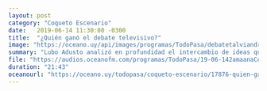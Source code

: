 ```yaml
---
layout: post
category: "Coqueto Escenario"
date:   2019-06-14 11:30:00 -0300
title:  "¿Quién ganó el debate televisivo?"
image: "https://oceano.uy/api/images/programas/TodoPasa/debatetalviandrade.jpg"
summary: "Lubo Adusto analizó en profundidad el intercambio de ideas que tuvieron el candidato colorado y frenteamplista. De yapa, noticias rápidas, como la joven que le dio un beso de despedida a su novio y le arrancó la lengua. De yapa, predicciones de la Copa América."
file: "https://audios.oceanofm.com/programas/TodoPasa/19-06-142amaanaCoquetoescenario.mp3"
duration: "21:43"
oceanourl: "https://oceano.uy/todopasa/coqueto-escenario/17876-quien-gano-el-debate-televisivo"
---
```

  
